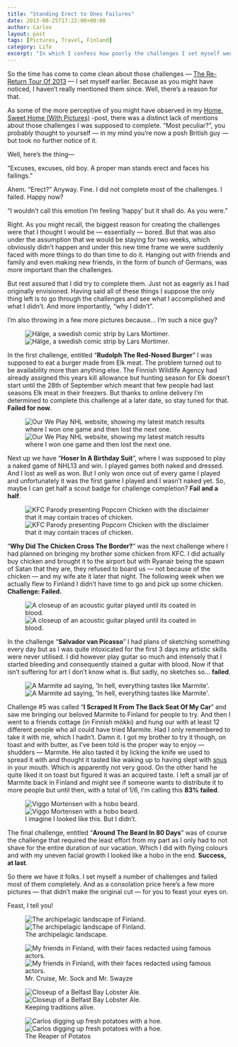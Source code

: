 ```yaml
---
title: "Standing Erect to Ones Failures"
date: 2013-08-25T17:22:00+00:00
author: Carlos
layout: post
tags: [Pictures, Travel, Finland]
category: Life
excerpt: "In which I confess how poorly the challenges I set myself went."
---
```

So the time has come to come clean about those challenges — [The Re-Return Tour Of 2013](/blog/the-re-return-tour-of-2013) — I set myself earlier. Because as you might have noticed, I haven’t really mentioned them since. Well, there’s a reason for that.

As some of the more perceptive of you might have observed in my [Home, Sweet Home (With Pictures)](/blog/home-sweet-home-with-pictures) -post, there was a distinct lack of mentions about those challenges I was supposed to complete. “Most peculiar?”, you probably thought to yourself — in my mind you’re now a posh British guy — but took no further notice of it.

Well, here’s the thing—

“Excuses, excuses, old boy. A proper man stands erect and faces his failings.”

Ahem. “Erect?” Anyway. Fine. I did not complete most of the challenges. I failed. Happy now?

“I wouldn’t call this emotion I’m feeling ‘happy’ but it shall do. As you were.”

Right. As you might recall, the biggest reason for creating the challenges were that I thought I would be — essentially — bored. But that was also under the assumption that we would be staying for two weeks, which obviously didn’t happen and under this new time frame we were suddenly faced with more things to do than time to do it. Hanging out with friends and family and even making new friends, in the form of bunch of Germans, was more important than the challenges.

But rest assured that I did try to complete them. Just not as eagerly as I had originally envisioned. Having said all of these things I suppose the only thing left is to go through the challenges and see what I accomplished and what I didn’t. And more importantly, “why I didn’t”.

I’m also throwing in a few more pictures because… I’m such a nice guy?

<figure>
    <img class="js-lazy-load" data-original="/assets/posts/2013/08/hC3A4lge-in-english-by-carlos-eriksson.jpg" alt="Hälge, a swedish comic strip by Lars Mortimer.">
  <noscript>
    <img src="/assets/posts/2013/08/hC3A4lge-in-english-by-carlos-eriksson.jpg" alt="Hälge, a swedish comic strip by Lars Mortimer.">
  </noscript>
</figure>

In the first challenge, entitled “**Rudolph The Red-Nosed Burger**” I was supposed to eat a burger made from Elk meat. The problem turned out to be availability more than anything else. The Finnish Wildlife Agency had already assigned this years kill allowance but hunting season for Elk doesn’t start until the 28th of September which meant that few people had last seasons Elk meat in their freezers. But thanks to online delivery I’m determined to complete this challenge at a later date, so stay tuned for that. **Failed for now**.

<figure>
    <img class="js-lazy-load" data-original="/assets/posts/2013/08/nhl13-statistics.jpg" alt="Our We Play NHL website, showing my latest match results where I won one game and then lost the next one.">
  <noscript>
    <img src="/assets/posts/2013/08/nhl13-statistics.jpg" alt="Our We Play NHL website, showing my latest match results where I won one game and then lost the next one.">
  </noscript>
</figure>

Next up we have “**Hoser In A Birthday Suit**”, where I was supposed to play a naked game of NHL13 and win. I played games both naked and dressed. And I lost as well as won. But I only won once out of every game I played and unfortunately it was the first game I played and I wasn’t naked yet. So, maybe I can get half a scout badge for challenge completion? **Fail and a half**.

<figure>
    <img class="js-lazy-load" data-original="/assets/posts/2013/08/kfc-introducing-popcorn-chicken-parody.jpg" alt="KFC Parody presenting Popcorn Chicken with the disclaimer that it may contain traces of chicken.">
  <noscript>
    <img src="/assets/posts/2013/08/kfc-introducing-popcorn-chicken-parody.jpg" alt="KFC Parody presenting Popcorn Chicken with the disclaimer that it may contain traces of chicken.">
  </noscript>
</figure>

“**Why Did The Chicken Cross The Border?**” was the next challenge where I had planned on bringing my brother some chicken from KFC. I did actually buy chicken and brought it to the airport but with Ryanair being the spawn of Satan that they are, they refused to board us — not because of the chicken — and my wife ate it later that night. The following week when we actually flew to Finland I didn’t have time to go and pick up some chicken. **Challenge: Failed.**

<figure>
    <img class="js-lazy-load" data-original="/assets/posts/2013/08/artistic-suffering.jpg" alt="A closeup of an acoustic guitar played until its coated in blood.">
  <noscript>
    <img src="/assets/posts/2013/08/artistic-suffering.jpg" alt="A closeup of an acoustic guitar played until its coated in blood.">
  </noscript>
</figure>

In the challenge “**Salvador van Picasso**” I had plans of sketching something every day but as I was quite intoxicated for the first 3 days my artistic skills were never utilised. I did however play guitar so much and intensely that I started bleeding and consequently stained a guitar with blood. Now if that isn’t suffering for art I don’t know what is. But sadly, no sketches so… **failed**.

<figure>
    <img class="js-lazy-load" data-original="/assets/posts/2013/08/in-hell-everything-tastes-like-marmite.jpg" alt="A Marmite ad saying, 'In hell, everything tastes like Marmite'.">
  <noscript>
    <img src="/assets/posts/2013/08/in-hell-everything-tastes-like-marmite.jpg" alt="A Marmite ad saying, 'In hell, everything tastes like Marmite'.">
  </noscript>
</figure>

Challenge #5 was called “**I Scraped It From The Back Seat Of My Car**” and saw me bringing our beloved Marmite to Finland for people to try. And then I went to a friends cottage (in Finnish mökki) and hung our with at least 12 different people who all could have tried Marmite. Had I only remembered to take it with me, which I hadn’t. Damn it. I got my brother to try it though, on toast and with butter, as I’ve been told is the proper way to enjoy — shudders — Marmite. He also tasted it by licking the knife we used to spread it with and thought it tasted like waking up to having slept with <a href="http://en.wikipedia.org/wiki/Snus" >snus</a> in your mouth. Which is apparently not very good. On the other hand he quite liked it on toast but figured it was an acquired taste. I left a small jar of Marmite back in Finland and might see if someone wants to distribute it to more people but until then, with a total of 1/6, I’m calling this **83% failed**.

<figure>
    <img class="js-lazy-load" data-original="/assets/posts/2013/08/introducing-the-viggo-mortenbeard.jpg" alt="Viggo Mortensen with a hobo beard.">
  <noscript>
    <img src="/assets/posts/2013/08/introducing-the-viggo-mortenbeard.jpg" alt="Viggo Mortensen with a hobo beard.">
  </noscript>
  <figcaption>I imagine I looked like this. But I didn’t.</figcaption>
</figure>

The final challenge, entitled “**Around The Beard In 80 Days**” was of course the challenge that required the least effort from my part as I only had to not shave for the entire duration of our vacation. Which I did with flying colours and with my uneven facial growth I looked like a hobo in the end. **Success, at last**.

So there we have it folks. I set myself a number of challenges and failed most of them completely. And as a consolation price here’s a few more pictures — that didn’t make the original cut — for you to feast your eyes on.

Feast, I tell you!

<figure>
    <img class="js-lazy-load" data-original="/assets/posts/2013/08/bonus-img-1.jpg" alt="The archipelagic landscape of Finland.">
  <noscript>
    <img src="/assets/posts/2013/08/bonus-img-1.jpg" alt="The archipelagic landscape of Finland.">
  </noscript>
  <figcaption>The archipelagic landscape.</figcaption>
</figure>

<figure>
    <img class="js-lazy-load" data-original="/assets/posts/2013/08/bonus-img-2.jpg" alt="My friends in Finland, with their faces redacted using famous actors.">
  <noscript>
    <img src="/assets/posts/2013/08/bonus-img-2.jpg" alt="My friends in Finland, with their faces redacted using famous actors.">
  </noscript>
  <figcaption>Mr. Cruise, Mr. Sock and Mr. Swayze</figcaption>
</figure>

<figure>
    <img class="js-lazy-load" data-original="/assets/posts/2013/08/bonus-img-3.jpg" alt="Closeup of a Belfast Bay Lobster Ale.">
  <noscript>
    <img src="/assets/posts/2013/08/bonus-img-3.jpg" alt="Closeup of a Belfast Bay Lobster Ale.">
  </noscript>
  <figcaption>Keeping traditions alive.</figcaption>
</figure>

<figure>
    <img class="js-lazy-load" data-original="/assets/posts/2013/08/bonus-img-4.jpg" alt="Carlos digging up fresh potatoes with a hoe.">
  <noscript>
    <img src="/assets/posts/2013/08/bonus-img-4.jpg" alt="Carlos digging up fresh potatoes with a hoe.">
  </noscript>
  <figcaption>The Reaper of Potatos</figcaption>
</figure>